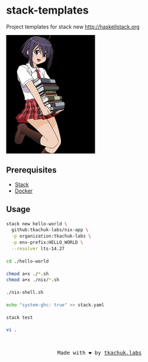 # stack-templates

Project templates for stack new http://haskellstack.org

<img src="logo.jpg" alt="logo"/>

## Prerequisites

- [Stack](http://haskellstack.org)
- [Docker](https://www.docker.com)

## Usage

```bash
stack new hello-world \
  github:tkachuk-labs/nix-app \
  -p organization:tkachuk-labs \
  -p env-prefix:HELLO_WORLD \
  --resolver lts-14.27

cd ./hello-world

chmod a+x ./*.sh
chmod a+x ./nix/*.sh

./nix-shell.sh

echo "system-ghc: true" >> stack.yaml

stack test

vi .
```

<br>
<p align="center">
  <tt>
    Made with ❤️ by
    <a href="https://tkachuklabs.com" target="_blank">tkachuk.labs</a>
  </tt>
</p>
